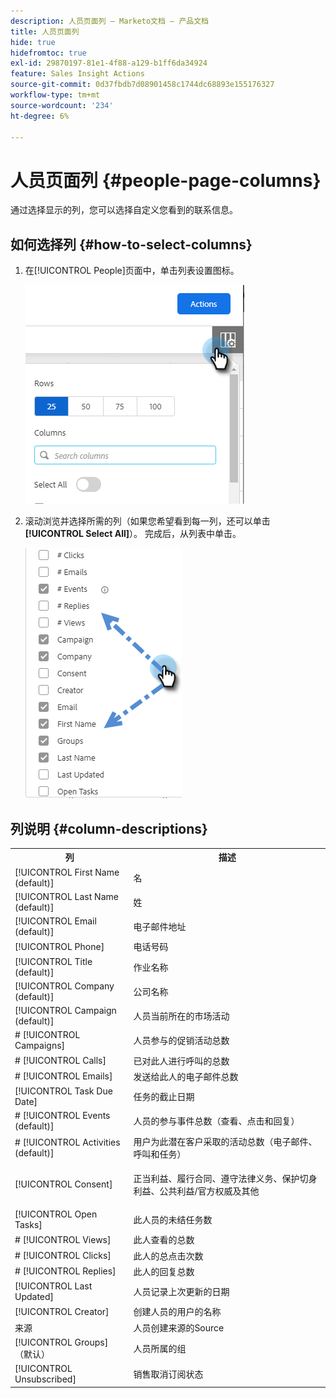 ```yaml
---
description: 人员页面列 — Marketo文档 — 产品文档
title: 人员页面列
hide: true
hidefromtoc: true
exl-id: 29870197-81e1-4f88-a129-b1ff6da34924
feature: Sales Insight Actions
source-git-commit: 0d37fbdb7d08901458c1744dc68893e155176327
workflow-type: tm+mt
source-wordcount: '234'
ht-degree: 6%

---
```


# 人员页面列 {#people-page-columns}

通过选择显示的列，您可以选择自定义您看到的联系信息。

## 如何选择列 {#how-to-select-columns}

1. 在[!UICONTROL People]页面中，单击列表设置图标。

   ![](assets/people-page-columns-1.png)

1. 滚动浏览并选择所需的列（如果您希望看到每一列，还可以单击&#x200B;**[!UICONTROL Select All]**）。 完成后，从列表中单击。

   ![](assets/people-page-columns-2.png)

## 列说明 {#column-descriptions}

<table> 
 <colgroup> 
  <col> 
  <col> 
 </colgroup> 
 <tbody> 
  <tr> 
   <th>列</th> 
   <th>描述</th> 
  </tr> 
  <tr> 
   <td>[!UICONTROL First Name (default)]</td> 
   <td>名</td> 
  </tr> 
  <tr> 
   <td>[!UICONTROL Last Name (default)]</td> 
   <td>姓</td> 
  </tr> 
  <tr> 
   <td colspan="1">[!UICONTROL Email (default)]</td> 
   <td colspan="1">电子邮件地址</td> 
  </tr> 
  <tr> 
   <td colspan="1">[!UICONTROL Phone]</td> 
   <td colspan="1">电话号码</td> 
  </tr> 
  <tr> 
   <td colspan="1">[!UICONTROL Title (default)]</td> 
   <td colspan="1">作业名称</td> 
  </tr> 
  <tr> 
   <td>[!UICONTROL Company (default)]</td> 
   <td>公司名称</td> 
  </tr> 
  <tr> 
   <td>[!UICONTROL Campaign (default)]</td> 
   <td>人员当前所在的市场活动</td> 
  </tr> 
  <tr> 
   <td># [!UICONTROL Campaigns]</td> 
   <td>人员参与的促销活动总数</td> 
  </tr> 
  <tr> 
   <td># [!UICONTROL Calls]</td> 
   <td>已对此人进行呼叫的总数</td> 
  </tr> 
  <tr> 
   <td># [!UICONTROL Emails]</td> 
   <td>发送给此人的电子邮件总数</td> 
  </tr> 
  <tr> 
   <td>[!UICONTROL Task Due Date]</td> 
   <td>任务的截止日期</td> 
  </tr> 
  <tr> 
   <td># [!UICONTROL Events (default)]</td> 
   <td>人员的参与事件总数（查看、点击和回复）</td> 
  </tr> 
  <tr> 
   <td># [!UICONTROL Activities (default)]</td> 
   <td>用户为此潜在客户采取的活动总数（电子邮件、呼叫和任务）</td> 
  </tr> 
  <tr> 
   <td>[!UICONTROL Consent]</td> 
   <td><p>正当利益、履行合同、遵守法律义务、保护切身利益、公共利益/官方权威及其他</p></td> 
  </tr> 
  <tr> 
   <td>[!UICONTROL Open Tasks]</td> 
   <td>此人员的未结任务数</td> 
  </tr> 
  <tr> 
   <td># [!UICONTROL Views]</td> 
   <td>此人查看的总数</td> 
  </tr> 
  <tr> 
   <td># [!UICONTROL Clicks]</td> 
   <td>此人的总点击次数</td> 
  </tr> 
  <tr> 
   <td># [!UICONTROL Replies]</td> 
   <td>此人的回复总数</td> 
  </tr> 
  <tr> 
   <td>[!UICONTROL Last Updated]</td> 
   <td>人员记录上次更新的日期</td> 
  </tr> 
  <tr> 
   <td>[!UICONTROL Creator]</td> 
   <td>创建人员的用户的名称</td> 
  </tr> 
  <tr> 
   <td>来源</td> 
   <td>人员创建来源的Source</td> 
  </tr> 
  <tr> 
   <td>[!UICONTROL Groups] （默认）</td> 
   <td>人员所属的组</td> 
  </tr> 
  <tr> 
   <td colspan="1">[!UICONTROL Unsubscribed]</td> 
   <td colspan="1">销售取消订阅状态</td> 
  </tr> 
 </tbody> 
</table>
